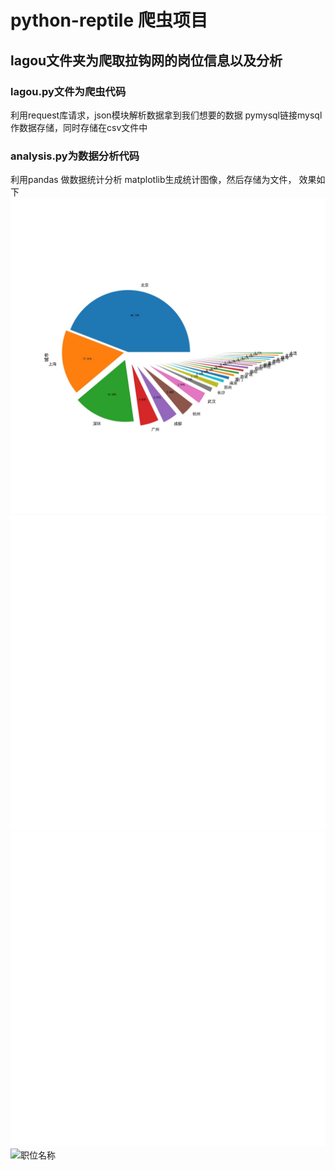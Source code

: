 # python-reptile 爬虫项目
## lagou文件夹为爬取拉钩网的岗位信息以及分析
### lagou.py文件为爬虫代码
利用request库请求，json模块解析数据拿到我们想要的数据
pymysql链接mysql作数据存储，同时存储在csv文件中
### analysis.py为数据分析代码
利用pandas 做数据统计分析
matplotlib生成统计图像，然后存储为文件，
效果如下
![城市分布](https://github.com/Shatteredxu/python-reptile/blob/master/城市分布.jpg)
![工作要求](https://github.com/Shatteredxu/python-reptile/blob/master/工作要求.jpg)
![学历要求](https://github.com/Shatteredxu/python-reptile/blob/master/学历要求.jpg)
![职位名称](https://github.com/Shatteredxu/python-reptile/blob/master/职位名称.jpg)

